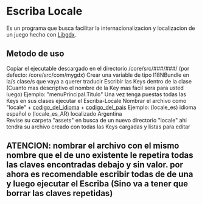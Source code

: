 # Escriba Locale

Es un programa que busca facilitar la internacionalizacion y localizacion de un juego hecho con [Libgdx](https://libgdx.com/).

## Metodo de uso
  Copiar el ejecutable descargado en el directorio /core/src/###/###/   (por defecto: /core/src/com/mygdx)
  Crear una variable de tipo I18NBundle en la/s clase/s que vaya a querer traducir
  Escribir las Keys dentro de la clase (Cuanto mas descriptivo el nombre de la Key mas facil sera para usted luego) Ejemplo: "menuPrincipal.Titulo"
  Una vez tenga puestas todas las Keys en sus clases ejecutar el Escriba-Locale
  Nombrar el archivo como "locale" + [codigo_del_idioma](https://en.wikipedia.org/wiki/List_of_ISO_639-1_codes) + [codigo_del_pais](https://en.wikipedia.org/wiki/ISO_3166-1)  Ejemplo: (locale_es) idioma español  o (locale_es_AR) localizado Argentina   
  Revise su carpeta "assets" en busca de un nuevo directorio "locale" ahi tendra su archivo creado con todas las Keys cargadas y listas para editar

## ATENCION: nombrar el archivo con el mismo nombre que el de uno existente le repetira todas las claves encontradas debajo y sin valor. por ahora es recomendable escribir todas de de una y luego ejecutar el Escriba (Sino va a tener que borrar las claves repetidas)
